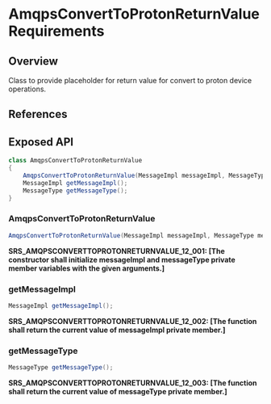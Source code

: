 # AmqpsConvertToProtonReturnValue Requirements

## Overview

Class to provide placeholder for return value for convert to proton device operations. 

## References

## Exposed API

```java
class AmqpsConvertToProtonReturnValue
{
    AmqpsConvertToProtonReturnValue(MessageImpl messageImpl, MessageType messageType);
    MessageImpl getMessageImpl();
    MessageType getMessageType();
}
```

### AmqpsConvertToProtonReturnValue

```java
AmqpsConvertToProtonReturnValue(MessageImpl messageImpl, MessageType messageType);
```

**SRS_AMQPSCONVERTTOPROTONRETURNVALUE_12_001: [**The constructor shall initialize messageImpl and messageType private member variables with the given arguments.**]**


### getMessageImpl

```java
MessageImpl getMessageImpl();
```

**SRS_AMQPSCONVERTTOPROTONRETURNVALUE_12_002: [**The function shall return the current value of messageImpl private member.**]**


### getMessageType

```java
MessageType getMessageType();
```

**SRS_AMQPSCONVERTTOPROTONRETURNVALUE_12_003: [**The function shall return the current value of messageType private member.**]**
